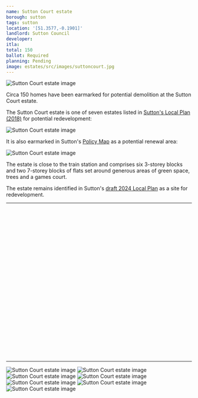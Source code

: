 ```yaml
---
name: Sutton Court estate 
borough: sutton
tags: sutton
location: '[51.3577,-0.1901]'
landlord: Sutton Council
developer:
itla:
total: 150
ballot: Required
planning: Pending
image: estates/src/images/suttoncourt.jpg
---
```

![Sutton Court estate image](src/images/suttoncourt.jpg)

Circa 150 homes have been earmarked for potential demolition at the Sutton Court estate.

The Sutton Court estate is one of seven estates listed in [Sutton's Local Plan (2018)](https://drive.google.com/file/d/1MdX6GlaHDoBdG6CTsvjFaIuPtIa9id5O/view) for potential redevelopment:

![Sutton Court estate image](src/images/suttonplan.png)

It is also earmarked in Sutton's [Policy Map](http://sutton.addresscafe.com/app/exploreit/) as a potential renewal area:

![Sutton Court estate image](src/images/suttonpolicymap.png)

The estate is close to the train station and comprises six 3-storey blocks and two 7-storey blocks of flats set around generous areas of green space, trees and a games court. 

The estate remains identified in Sutton's [draft 2024 Local Plan](https://www.sutton.gov.uk/documents/d/guest/local-plan-issues-and-preferred-options-2024-) as a site for redevelopment.

---

<!------------THE CODE BELOW RENDERS THE MAP - DO NOT EDIT! ---------------------------->

<div id="map" style="width: 100%; height: 400px;"></div>

<script>
  var map = L.map('map').setView({{ location }}, 13);
  L.tileLayer('https://tile.openstreetmap.org/{z}/{x}/{y}.png', {
  maxZoom: 19,
attribution: '&copy; <a href="http://www.openstreetmap.org/copyright">OpenStreetMap</a>'
}).addTo(map);
var circle = L.circle({{ location }}, {
    color: 'red',
    fillColor: '#f03',
    fillOpacity: 0.5,
    radius: 500
}).addTo(map);
</script>

---
 
  ![Sutton Court estate image](src/images/suttoncourt2.jpg)
  ![Sutton Court estate image](src/images/suttoncourt3.jpg)
  ![Sutton Court estate image](src/images/suttoncourt4.jpg)
  ![Sutton Court estate image](src/images/suttoncourt5.jpg)
  ![Sutton Court estate image](src/images/suttoncourt6.jpg)
  ![Sutton Court estate image](src/images/suttoncourt7.jpg)
  ![Sutton Court estate image](src/images/suttoncourt8.jpg)

